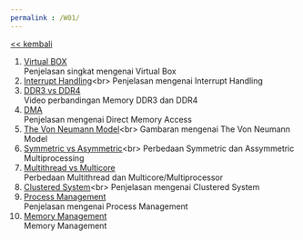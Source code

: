 ```yaml
---
permalink : /W01/
---
```

[<< kembali](../)

1. [Virtual BOX](https://www.youtube.com/watch?v=NBtqU1X_ZA8)<br>
  Penjelasan singkat mengenai Virtual Box
2. [Interrupt Handling](https://www.sciencedirect.com/topics/engineering/interrupt-handling#:~:text=Interrupt%20handling%20is%20a%20key,comprises%20interrupts%20and%20their%20handlers.&text=The%20software%20assigns%20each%20interrupt,input%20and%20output%20while%20running.)<br>
  Penjelasan mengenai Interrupt Handling
3. [DDR3 vs DDR4](https://www.youtube.com/watch?v=utWnjA4NzSA)<br>
  Video perbandingan Memory DDR3 dan DDR4
4. [DMA](https://en.wikipedia.org/wiki/Direct_memory_access)<br>
  Penjelasan mengenai Direct Memory Access
5. [The Von Neumann Model](https://www.javatpoint.com/von-neumann-model#:~:text=It%20consisted%20of%20a%20Control,in%20most%20computers%20produced%20today.)<br>
  Gambaran mengenai The Von Neumann Model
6. [Symmetric vs Asymmetric](https://www.geeksforgeeks.org/difference-between-asymmetric-and-symmetric-multiprocessing/#:~:text=In%20asymmetric%20multiprocessing%2C%20the%20processors,the%20processors%20are%20treated%20equally.&text=All%20processors%20communicate%20with%20another,%2C%20process%20are%20master%2Dslave.)<br>
  Perbedaan Symmetric dan Assymmetric Multiprocessing
7. [Multithread vs Multicore](https://www.eetimes.com/demystifying-multithreading-and-multi-core/#)<br>
  Perbedaan Multithread dan Multicore/Multiprocessor
8. [Clustered System](https://www.tutorialspoint.com/Clustered-Systems#:~:text=The%20clustered%20systems%20are%20a,systems%20contains%20the%20cluster%20software.)<br>
  Penjelasan mengenai Clustered System
9. [Process Management](https://www.geeksforgeeks.org/introduction-of-process-management/)<br>
  Penjelasan mengenai Process Management
10. [Memory Management](https://www.tutorialspoint.com/operating_system/os_memory_management.htm)<br>
  Memory Management

